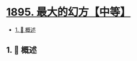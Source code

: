 # [1895. 最大的幻方【中等】](https://github.com/tnotesjs/TNotes.leetcode/tree/main/notes/1895.%20%E6%9C%80%E5%A4%A7%E7%9A%84%E5%B9%BB%E6%96%B9%E3%80%90%E4%B8%AD%E7%AD%89%E3%80%91)

<!-- region:toc -->

- [1. 📝 概述](#1--概述)

<!-- endregion:toc -->

## 1. 📝 概述
